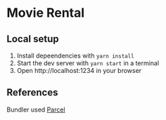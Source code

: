 # Movie Rental

## Local setup
1. Install depeendencies with `yarn install`
2. Start the dev server with `yarn start` in a terminal
3. Open http://localhost:1234 in your browser

## References
Bundler used [Parcel](https://parceljs.org/recipes/react/)